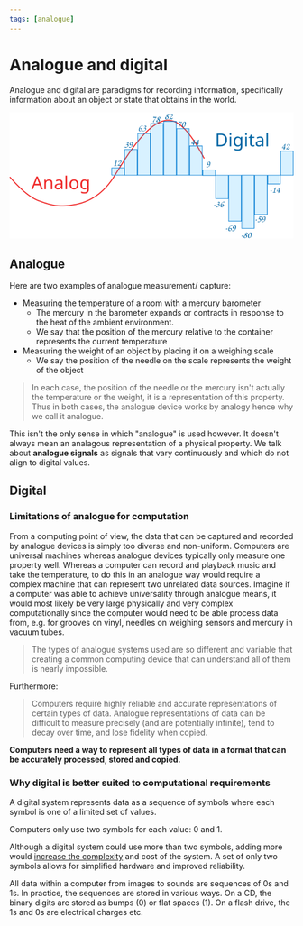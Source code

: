 ```yaml
---
tags: [analogue]
---
```


# Analogue and digital

Analogue and digital are paradigms for recording information, specifically
information about an object or state that obtains in the world.

![](/img/analog-digital.svg)

## Analogue

Here are two examples of analogue measurement/ capture:

- Measuring the temperature of a room with a mercury barometer
  - The mercury in the barometer expands or contracts in response to the heat of
    the ambient environment.
  - We say that the position of the mercury relative to the container represents
    the current temperature
- Measuring the weight of an object by placing it on a weighing scale
  - We say the position of the needle on the scale represents the weight of the
    object

> In each case, the position of the needle or the mercury isn't actually the
> temperature or the weight, it is a representation of this property. Thus in
> both cases, the analogue device works by analogy hence why we call it
> analogue.

This isn't the only sense in which "analogue" is used however. It doesn't always
mean an analagous representation of a physical property. We talk about
**analogue signals** as signals that vary continuously and which do not align to
digital values.

## Digital

### Limitations of analogue for computation

From a computing point of view, the data that can be captured and recorded by
analogue devices is simply too diverse and non-uniform. Computers are universal
machines whereas analogue devices typically only measure one property well.
Whereas a computer can record and playback music and take the temperature, to do
this in an analogue way would require a complex machine that can represent two
unrelated data sources. Imagine if a computer was able to achieve universality
through analogue means, it would most likely be very large physically and very
complex computationally since the computer would need to be able process data
from, e.g. for grooves on vinyl, needles on weighing sensors and mercury in
vacuum tubes.

> The types of analogue systems used are so different and variable that creating
> a common computing device that can understand all of them is nearly
> impossible.

Furthermore:

> Computers require highly reliable and accurate representations of certain
> types of data. Analogue representations of data can be difficult to measure
> precisely (and are potentially infinite), tend to decay over time, and lose
> fidelity when copied.

**Computers need a way to represent all types of data in a format that can be
accurately processed, stored and copied.**

### Why digital is better suited to computational requirements

A digital system represents data as a sequence of symbols where each symbol is
one of a limited set of values.

Computers only use two symbols for each value: 0 and 1.

Although a digital system could use more than two symbols, adding more would
[increase the complexity](Why_computers_use_binary.md#from-circuits-to-programs)
and cost of the system. A set of only two symbols allows for simplified hardware
and improved reliability.

All data within a computer from images to sounds are sequences of 0s and 1s. In
practice, the sequences are stored in various ways. On a CD, the binary digits
are stored as bumps (0) or flat spaces (1). On a flash drive, the 1s and 0s are
electrical charges etc.
